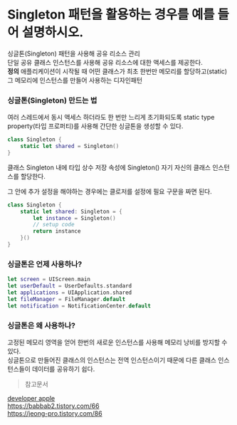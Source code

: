 # Singleton 패턴을 활용하는 경우를 예를 들어 설명하시오.

싱글톤(Singleton) 패턴을 사용해 공유 리소스 관리 <br>
단일 공유 클래스 인스턴스를 사용해 공유 리소스에 대한 액세스를 제공한다. <br>
**정의**
애플리케이션이 시작될 때 어떤 클래스가 최초 한번만 메모리를 할당하고(static) 그 메모리에 인스턴스를 만들어 사용하는 디자인패턴 

### 싱글톤(Singleton) 만드는 법
여러 스레드에서 동시 액세스 하더라도 한 번만 느리게 초기화되도록 static type property(타입 프로퍼티)를 사용해 간단한 싱글톤을 생성할 수 있다.
```Swift
class Singleton {
    static let shared = Singleton()
}
```
클래스 Singleton 내에 타입 상수 저장 속성에 Singleton() 자기 자신의 클래스 인스턴스를 할당한다. 

그 안에 추가 설정을 해야하는 경우에는 클로저를 설정에 필요 구문을 짜면 된다.

```Swift
class Singleton {
    static let shared: Singleton = {
        let instance = Singleton()
        // setup code
        return instance
    }()
}
```

### 싱글톤은 언제 사용하나? 
```Swift
let screen = UIScreen.main
let userDefault = UserDefaults.standard
let applications = UIApplication.shared
let fileManager = FileManager.default
let notification = NotificationCenter.default
```

### 싱글톤은 왜 사용하나? 
고정된 메모리 영역을 얻어 한번의 새로운 인스턴스를 사용해 메모리 낭비를 방지할 수 있다. <br>
싱글톤으로 만들어진 클래스의 인스턴스는 전역 인스턴스이기 때문에 다른 클래스 인스턴스들이 데이터를 공유하기 쉽다. 


> 참고문서

[developer apple](https://developer.apple.com/documentation/swift/managing-a-shared-resource-using-a-singleton) <br>
https://babbab2.tistory.com/66<br>
https://jeong-pro.tistory.com/86
